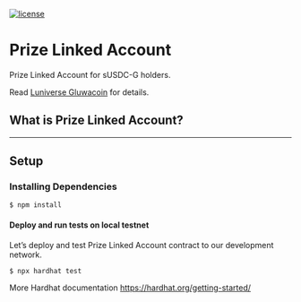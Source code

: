 
[![license](https://img.shields.io/github/license/jamesisaac/react-native-background-task.svg)](https://opensource.org/licenses/MIT)

# Prize Linked Account

Prize Linked Account for sUSDC-G holders.

Read [Luniverse Gluwacoin](https://github.com/gluwa/Luniverse-Gluwacoin) for details.

## What is Prize Linked Account?



---

## Setup

### Installing Dependencies

```commandline
$ npm install
```
#### Deploy and run tests on local testnet

Let’s deploy and test Prize Linked Account contract to our development network.
```commandline
$ npx hardhat test
```
More Hardhat documentation
https://hardhat.org/getting-started/